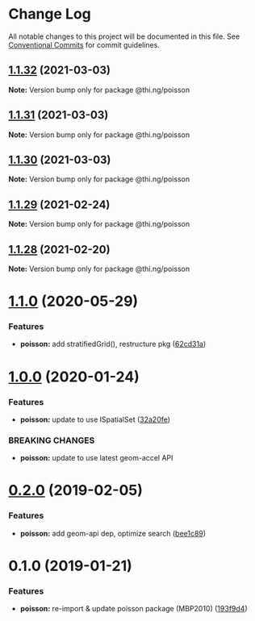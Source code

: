 # Change Log

All notable changes to this project will be documented in this file.
See [Conventional Commits](https://conventionalcommits.org) for commit guidelines.

## [1.1.32](https://github.com/thi-ng/umbrella/compare/@thi.ng/poisson@1.1.31...@thi.ng/poisson@1.1.32) (2021-03-03)

**Note:** Version bump only for package @thi.ng/poisson





## [1.1.31](https://github.com/thi-ng/umbrella/compare/@thi.ng/poisson@1.1.30...@thi.ng/poisson@1.1.31) (2021-03-03)

**Note:** Version bump only for package @thi.ng/poisson





## [1.1.30](https://github.com/thi-ng/umbrella/compare/@thi.ng/poisson@1.1.29...@thi.ng/poisson@1.1.30) (2021-03-03)

**Note:** Version bump only for package @thi.ng/poisson





## [1.1.29](https://github.com/thi-ng/umbrella/compare/@thi.ng/poisson@1.1.28...@thi.ng/poisson@1.1.29) (2021-02-24)

**Note:** Version bump only for package @thi.ng/poisson





## [1.1.28](https://github.com/thi-ng/umbrella/compare/@thi.ng/poisson@1.1.27...@thi.ng/poisson@1.1.28) (2021-02-20)

**Note:** Version bump only for package @thi.ng/poisson





# [1.1.0](https://github.com/thi-ng/umbrella/compare/@thi.ng/poisson@1.0.17...@thi.ng/poisson@1.1.0) (2020-05-29)


### Features

* **poisson:** add stratifiedGrid(), restructure pkg ([62cd31a](https://github.com/thi-ng/umbrella/commit/62cd31a87236daaf4089543aa49e847827bb8b55))





# [1.0.0](https://github.com/thi-ng/umbrella/compare/@thi.ng/poisson@0.2.27...@thi.ng/poisson@1.0.0) (2020-01-24)

### Features

* **poisson:** update to use ISpatialSet ([32a20fe](https://github.com/thi-ng/umbrella/commit/32a20fee6dadeed62610ef7d83c1824775cb28af))

### BREAKING CHANGES

* **poisson:** update to use latest geom-accel API

# [0.2.0](https://github.com/thi-ng/umbrella/compare/@thi.ng/poisson@0.1.2...@thi.ng/poisson@0.2.0) (2019-02-05)

### Features

* **poisson:** add geom-api dep, optimize search ([bee1c89](https://github.com/thi-ng/umbrella/commit/bee1c89))

# 0.1.0 (2019-01-21)

### Features

* **poisson:** re-import & update poisson package (MBP2010) ([193f9d4](https://github.com/thi-ng/umbrella/commit/193f9d4))
